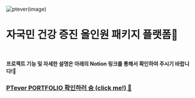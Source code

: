 
![ptever(image)](https://github.com/codxexn/PTever/assets/142518198/a554e6d8-52f2-4a31-acc8-3ef7cd083fe3)
# 자국민 건강 증진 올인원 패키지 플랫폼💪

<br>

 **프로젝트 기능 및 자세한 설명은 아래의 Notion 링크를 통해서 확인하여 주시기 바랍니다!🥰** 
  
 ### [PTever PORTFOLIO 확인하러 슝 (click me!) 💨](https://codxeun.notion.site/PTever-aae126b129b9472da4d7d7c327c4305b?pvs=4)

